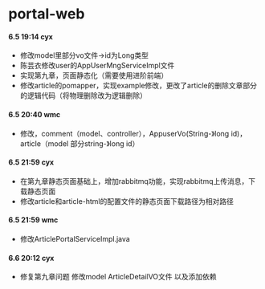 # portal-web


#### 6.5 19:14 cyx
- 修改model里部分vo文件->id为Long类型
- 陈芸衣修改user的AppUserMngServiceImpl文件
- 实现第九章，页面静态化（需要使用进阶前端）
- 修改article的pomapper，实现example修改，更改了article的删除文章部分的逻辑代码（将物理删除改为逻辑删除）

#### 6.5 20:40 wmc
- 修改，comment（model、controller），AppuserVo(String-》long id)，article（model 部分string-》long id）

#### 6.5 21:59 cyx
- 在第九章静态页面基础上，增加rabbitmq功能，实现rabbitmq上传消息，下载静态页面
- 修改article和article-html的配置文件的静态页面下载路径为相对路径

#### 6.5 21:59 wmc
- 修改ArticlePortalServiceImpl.java

#### 6.6 20:12 cyx
- 修复第九章问题 修改model ArticleDetailVO文件 以及添加依赖
